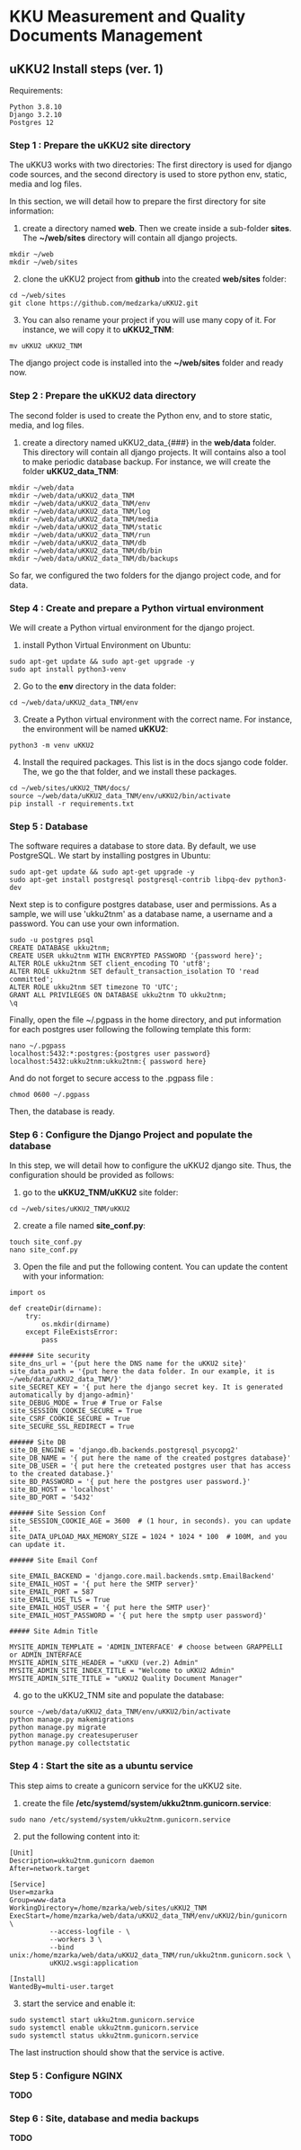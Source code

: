# KKU Measurement and Quality Documents Management

## uKKU2 Install steps (ver. 1)

Requirements:
```
Python 3.8.10
Django 3.2.10
Postgres 12
```

### Step 1 : Prepare the uKKU2 site directory

The uKKU3 works with two directories: The first directory is used for django 
code sources, and the second directory is used to store python env, 
static, media and log files.

In this section, we will detail how to prepare the first directory for site information:

1. create a directory named **web**. Then we create inside a sub-folder **sites**. 
The **~/web/sites** directory will contain all django projects.
```
mkdir ~/web
mkdir ~/web/sites
```
2. clone the uKKU2 project from **github** into the created **web/sites** folder:
```
cd ~/web/sites
git clone https://github.com/medzarka/uKKU2.git
```
3. You can also rename your project if you will use many copy of it. For instance, we will copy it to **uKKU2_TNM**:
```
mv uKKU2 uKKU2_TNM    
```
The django project code is installed into the **~/web/sites** folder and ready now.

### Step 2 : Prepare the uKKU2 data directory

The second folder is used to create the Python env, and to store static, media, and log files.
1. create a directory named uKKU2_data_{###} in the **web/data** folder. 
This directory will contain all django projects. 
It will contains also a tool to make periodic database backup.
For instance, we will create the folder **uKKU2_data_TNM**:
```
mkdir ~/web/data
mkdir ~/web/data/uKKU2_data_TNM
mkdir ~/web/data/uKKU2_data_TNM/env
mkdir ~/web/data/uKKU2_data_TNM/log
mkdir ~/web/data/uKKU2_data_TNM/media
mkdir ~/web/data/uKKU2_data_TNM/static
mkdir ~/web/data/uKKU2_data_TNM/run
mkdir ~/web/data/uKKU2_data_TNM/db
mkdir ~/web/data/uKKU2_data_TNM/db/bin
mkdir ~/web/data/uKKU2_data_TNM/db/backups
```
So far, we configured the two folders for the django project code, and for data.

### Step 4 : Create and prepare a Python virtual environment
We will create a Python virtual environment for the django project.

1. install Python Virtual Environment on Ubuntu:
```
sudo apt-get update && sudo apt-get upgrade -y
sudo apt install python3-venv
```
2. Go to the **env** directory in the data folder:
```
cd ~/web/data/uKKU2_data_TNM/env
```
3. Create a Python virtual environment with the correct name. For instance, the environment will be named **uKKU2**:
```
python3 -m venv uKKU2
```
4. Install the required packages. This list is in the docs sjango code folder. The, we go the that folder, 
and we install these packages.
```
cd ~/web/sites/uKKU2_TNM/docs/
source ~/web/data/uKKU2_data_TNM/env/uKKU2/bin/activate
pip install -r requirements.txt
```

### Step 5 : Database

The software requires a database to store data. By default, we use PostgreSQL.
We start by installing postgres in Ubuntu:

```
sudo apt-get update && sudo apt-get upgrade -y
sudo apt-get install postgresql postgresql-contrib libpq-dev python3-dev
```

Next step is to configure postgres database, user and permissions. As a sample, we will use 
'ukku2tnm' as a database name, a username and a password. You can use your own information.

```
sudo -u postgres psql
CREATE DATABASE ukku2tnm;
CREATE USER ukku2tnm WITH ENCRYPTED PASSWORD '{password here}';
ALTER ROLE ukku2tnm SET client_encoding TO 'utf8';
ALTER ROLE ukku2tnm SET default_transaction_isolation TO 'read committed';
ALTER ROLE ukku2tnm SET timezone TO 'UTC';
GRANT ALL PRIVILEGES ON DATABASE ukku2tnm TO ukku2tnm;
\q
```

Finally, open the file ~/.pgpass in the home directory, and put information for each postgres 
user following the following template this form:
```
nano ~/.pgpass
localhost:5432:*:postgres:{postgres user password}
localhost:5432:ukku2tnm:ukku2tnm:{ password here}
```
And do not forget to secure access to the .pgpass file :
```
chmod 0600 ~/.pgpass
```
Then, the database is ready.

### Step 6 : Configure the Django Project and populate the database
In this step, we will detail how to configure the uKKU2 django site. Thus, the configuration should be provided as follows:
1. go to the **uKKU2_TNM/uKKU2** site folder:
```
cd ~/web/sites/uKKU2_TNM/uKKU2
```
2. create a file named **site_conf.py**:
```
touch site_conf.py
nano site_conf.py
```
3. Open the file and put the following content. You can update the content with your information:
```
import os

def createDir(dirname):
    try:
        os.mkdir(dirname)
    except FileExistsError:
        pass

###### Site security
site_dns_url = '{put here the DNS name for the uKKU2 site}'
site_data_path = '{put here the data folder. In our example, it is ~/web/data/uKKU2_data_TNM/}'
site_SECRET_KEY = '{ put here the django secret key. It is generated automatically by django-admin}'
site_DEBUG_MODE = True # True or False
site_SESSION_COOKIE_SECURE = True
site_CSRF_COOKIE_SECURE = True
site_SECURE_SSL_REDIRECT = True

###### Site DB
site_DB_ENGINE = 'django.db.backends.postgresql_psycopg2'
site_DB_NAME = '{ put here the name of the created postgres database}'
site_DB_USER = '{ put here the creteated postgres user that has access to the created database.}'
site_BD_PASSWORD = '{ put here the postgres user password.}'
site_BD_HOST = 'localhost'
site_BD_PORT = '5432'

###### Site Session Conf
site_SESSION_COOKIE_AGE = 3600  # (1 hour, in seconds). you can update it.
site_DATA_UPLOAD_MAX_MEMORY_SIZE = 1024 * 1024 * 100  # 100M, and you can update it.

###### Site Email Conf

site_EMAIL_BACKEND = 'django.core.mail.backends.smtp.EmailBackend'
site_EMAIL_HOST = '{ put here the SMTP server}' 
site_EMAIL_PORT = 587
site_EMAIL_USE_TLS = True
site_EMAIL_HOST_USER = '{ put here the SMTP user}'  
site_EMAIL_HOST_PASSWORD = '{ put here the smptp user password}'  

##### Site Admin Title

MYSITE_ADMIN_TEMPLATE = 'ADMIN_INTERFACE' # choose between GRAPPELLI or ADMIN_INTERFACE
MYSITE_ADMIN_SITE_HEADER = "uKKU (ver.2) Admin"
MYSITE_ADMIN_SITE_INDEX_TITLE = "Welcome to uKKU2 Admin"
MYSITE_ADMIN_SITE_TITLE = "uKKU2 Quality Document Manager"
```
4. go to the uKKU2_TNM site and populate the database:
```
source ~/web/data/uKKU2_data_TNM/env/uKKU2/bin/activate
python manage.py makemigrations
python manage.py migrate
python manage.py createsuperuser
python manage.py collectstatic
```

### Step 4 : Start the site as a ubuntu service

This step aims to create a gunicorn service for the uKKU2 site.

1. create the file **/etc/systemd/system/ukku2tnm.gunicorn.service**:
```
sudo nano /etc/systemd/system/ukku2tnm.gunicorn.service
```
2. put the following content into it:
```
[Unit]
Description=ukku2tnm.gunicorn daemon
After=network.target

[Service]
User=mzarka
Group=www-data
WorkingDirectory=/home/mzarka/web/sites/uKKU2_TNM
ExecStart=/home/mzarka/web/data/uKKU2_data_TNM/env/uKKU2/bin/gunicorn \
          --access-logfile - \
          --workers 3 \
          --bind unix:/home/mzarka/web/data/uKKU2_data_TNM/run/ukku2tnm.gunicorn.sock \
          uKKU2.wsgi:application

[Install]
WantedBy=multi-user.target
```

3. start the service and enable it:
```
sudo systemctl start ukku2tnm.gunicorn.service
sudo systemctl enable ukku2tnm.gunicorn.service
sudo systemctl status ukku2tnm.gunicorn.service
```
The last instruction should show that the service is active.


### Step 5 : Configure NGINX
**TODO**
### Step 6 : Site, database and media backups
**TODO**